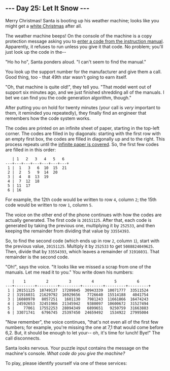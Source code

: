 <article class="day-desc"><h2>--- Day 25: Let It Snow ---</h2><p>Merry Christmas!  Santa is booting up his weather machine; looks like you might get a <a href="1">white Christmas</a> after all.</p>
<p>The weather machine beeps!  On the console of the machine is a copy protection message asking you to <a href="https://en.wikipedia.org/wiki/Copy_protection#Early_video_games">enter a code from the instruction manual</a>.  Apparently, it refuses to run unless you give it that code.  No problem; you'll just look up the code in the--</p>
<p>"Ho ho ho", Santa ponders aloud.  "I can't seem to find the manual."</p>
<p>You look up the support number for the manufacturer and give them a call.  Good thing, too - that 49th star wasn't going to earn itself.</p>
<p>"Oh, that machine is quite old!", they tell you.  "That model went out of support six minutes ago, and we just finished shredding all of the manuals.  I bet we can find you the code generation algorithm, though."</p>
<p>After putting you on hold for twenty minutes (your call is <em>very</em> important to them, it reminded you repeatedly), they finally find an engineer that remembers how the code system works.</p>
<p>The codes are printed on an <span title="The paper is very thin so it can be folded up neatly into the manual.">infinite sheet of paper</span>, starting in the top-left corner.  The codes are filled in by diagonals: starting with the first row with an empty first box, the codes are filled in diagonally up and to the right.  This process repeats until the <a href="https://en.wikipedia.org/wiki/Cantor's_diagonal_argument">infinite paper is covered</a>.  So, the first few codes are filled in in this order:</p>
<pre><code>   | 1   2   3   4   5   6  
---+---+---+---+---+---+---+
 1 |  1   3   6  10  15  21
 2 |  2   5   9  14  20
 3 |  4   8  13  19
 4 |  7  12  18
 5 | 11  17
 6 | 16
</code></pre>
<p>For example, the 12th code would be written to row <code>4</code>, column <code>2</code>; the 15th code would be written to row <code>1</code>, column <code>5</code>.</p>
<p>The voice on the other end of the phone continues with how the codes are actually generated.  The first code is <code>20151125</code>.  After that, each code is generated by taking the previous one, multiplying it by <code>252533</code>, and then keeping the remainder from dividing that value by <code>33554393</code>.</p>
<p>So, to find the second code (which ends up in row <code>2</code>, column <code>1</code>), start with the previous value, <code>20151125</code>.  Multiply it by <code>252533</code> to get <code>5088824049625</code>.  Then, divide that by <code>33554393</code>, which leaves a remainder of <code>31916031</code>.  That remainder is the second code.</p>
<p>"Oh!", says the voice.  "It looks like we missed a scrap from one of the manuals.  Let me read it to you."  You write down his numbers:</p>
<pre><code>   |    1         2         3         4         5         6
---+---------+---------+---------+---------+---------+---------+
 1 | 20151125  18749137  17289845  30943339  10071777  33511524
 2 | 31916031  21629792  16929656   7726640  15514188   4041754
 3 | 16080970   8057251   1601130   7981243  11661866  16474243
 4 | 24592653  32451966  21345942   9380097  10600672  31527494
 5 |    77061  17552253  28094349   6899651   9250759  31663883
 6 | 33071741   6796745  25397450  24659492   1534922  27995004
</code></pre>
<p>"Now remember", the voice continues, "that's not even all of the first few numbers; for example, you're missing the one at 7,1 that would come before 6,2.  But, it should be enough to let your-- oh, it's time for lunch!  Bye!"  The call disconnects.</p>
<p>Santa looks nervous.  Your puzzle input contains the message on the machine's console.  <em>What code do you give the machine?</em></p>
</article>
<p>To play, please identify yourself via one of these services:</p>
